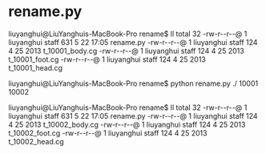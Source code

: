 rename.py
=========

liuyanghui@LiuYanghuis-MacBook-Pro rename$ ll
total 32
-rw-r--r--@ 1 liuyanghui  staff  631  5 22 17:05 rename.py
-rw-r--r--@ 1 liuyanghui  staff  124  4 25  2013 t_10001_body.cg
-rw-r--r--@ 1 liuyanghui  staff  124  4 25  2013 t_10001_foot.cg
-rw-r--r--@ 1 liuyanghui  staff  124  4 25  2013 t_10001_head.cg

liuyanghui@LiuYanghuis-MacBook-Pro rename$ python rename.py ./ 10001 10002

liuyanghui@LiuYanghuis-MacBook-Pro rename$ ll
total 32
-rw-r--r--@ 1 liuyanghui  staff  631  5 22 17:05 rename.py
-rw-r--r--@ 1 liuyanghui  staff  124  4 25  2013 t_10002_body.cg
-rw-r--r--@ 1 liuyanghui  staff  124  4 25  2013 t_10002_foot.cg
-rw-r--r--@ 1 liuyanghui  staff  124  4 25  2013 t_10002_head.cg
